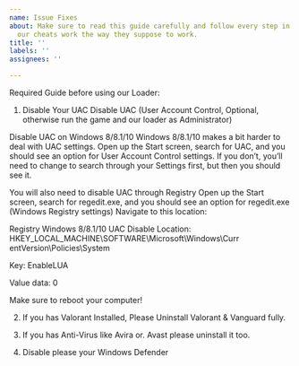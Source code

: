 ```yaml
---
name: Issue Fixes
about: Make sure to read this guide carefully and follow every step in order to make
  our cheats work the way they suppose to work.
title: ''
labels: ''
assignees: ''

---
```


Required Guide before using our Loader:

1. Disable Your UAC Disable UAC (User Account Control, Optional, otherwise run the game and our loader as Administrator)

Disable UAC on Windows 8/8.1/10
Windows 8/8.1/10 makes a bit harder to deal with UAC settings.
Open up the Start screen, search for UAC, and you should see an option for User Account Control settings. If you don’t, you’ll need to change to search through your Settings first, but then you should see it.

You will also need to disable UAC through Registry
Open up the Start screen, search for regedit.exe, and you should see an option for regedit.exe (Windows Registry settings)
Navigate to this location:

Registry Windows 8/8.1/10 UAC Disable
Location: HKEY_LOCAL_MACHINE\SOFTWARE\Microsoft\Windows\Curr entVersion\Policies\System

Key: EnableLUA

Value data: 0

Make sure to reboot your computer!

2. If you has Valorant Installed, Please Uninstall Valorant & Vanguard fully.

3. If you has Anti-Virus like Avira or. Avast please uninstall it too.

4. Disable please your Windows Defender
